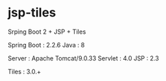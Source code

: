 # jsp-tiles
Srping Boot 2 + JSP + Tiles

Spring Boot : 2.2.6
Java : 8

Server : Apache Tomcat/9.0.33
Servlet : 4.0
JSP : 2.3

Tiles : 3.0.+
